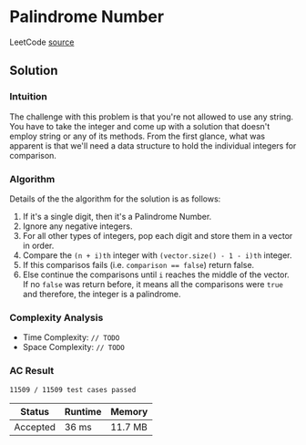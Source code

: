 # Palindrome Number

LeetCode [source](https://leetcode.com/problems/palindrome-number/)

## Solution

### Intuition

The challenge with this problem is that you're not allowed to use any string. You have to take the integer and come up with a solution that doesn't employ string or any of its methods. From the first glance, what was apparent is that we'll need a data structure to hold the individual integers for comparison.

### Algorithm

Details of the the algorithm for the solution is as follows:

1. If it's a single digit, then it's a Palindrome Number.
2. Ignore any negative integers.
3. For all other types of integers, pop each digit and store them in a vector in order.
4. Compare the `(n + i)th` integer with `(vector.size() - 1 - i)th` integer.
5. If this comparisos fails (i.e. `comparison == false`) return false.
6. Else continue the comparisons until `i` reaches the middle of the vector. If no `false` was return before, it means all the comparisons were `true` and therefore, the integer is a palindrome.

### Complexity Analysis

* Time Complexity: `// TODO`
* Space Complexity: `// TODO`

### AC Result

`11509 / 11509 test cases passed`

| Status | Runtime | Memory |
|--------|---------|--------|
| Accepted | 36 ms | 11.7 MB |
